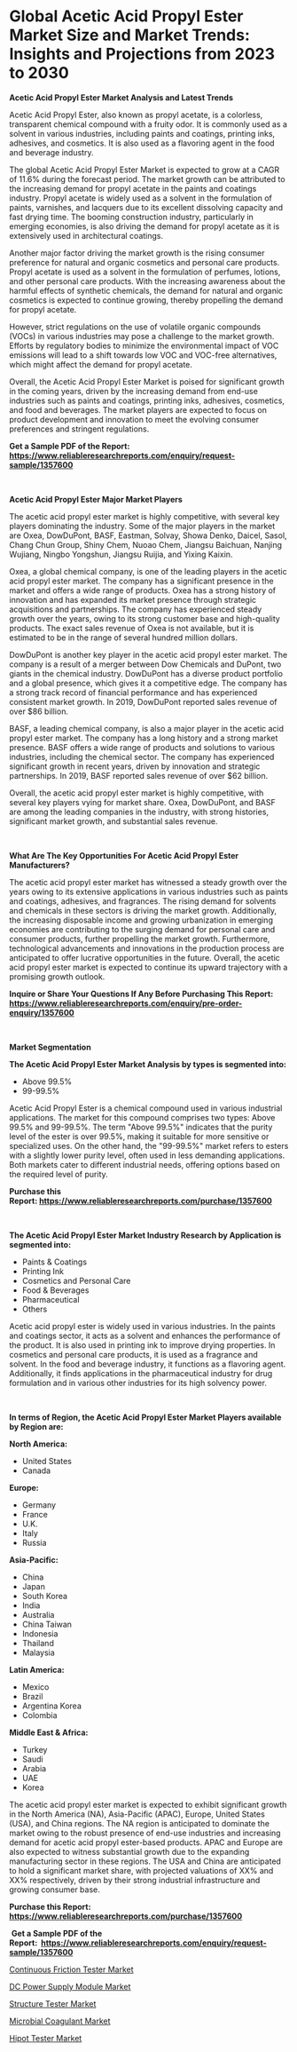 <p><h1>Global Acetic Acid Propyl Ester Market Size and Market Trends: Insights and Projections from 2023 to 2030</h1></p><p><strong>Acetic Acid Propyl Ester Market Analysis and Latest Trends</strong></p>
<p><p>Acetic Acid Propyl Ester, also known as propyl acetate, is a colorless, transparent chemical compound with a fruity odor. It is commonly used as a solvent in various industries, including paints and coatings, printing inks, adhesives, and cosmetics. It is also used as a flavoring agent in the food and beverage industry.</p><p>The global Acetic Acid Propyl Ester Market is expected to grow at a CAGR of 11.6% during the forecast period. The market growth can be attributed to the increasing demand for propyl acetate in the paints and coatings industry. Propyl acetate is widely used as a solvent in the formulation of paints, varnishes, and lacquers due to its excellent dissolving capacity and fast drying time. The booming construction industry, particularly in emerging economies, is also driving the demand for propyl acetate as it is extensively used in architectural coatings.</p><p>Another major factor driving the market growth is the rising consumer preference for natural and organic cosmetics and personal care products. Propyl acetate is used as a solvent in the formulation of perfumes, lotions, and other personal care products. With the increasing awareness about the harmful effects of synthetic chemicals, the demand for natural and organic cosmetics is expected to continue growing, thereby propelling the demand for propyl acetate.</p><p>However, strict regulations on the use of volatile organic compounds (VOCs) in various industries may pose a challenge to the market growth. Efforts by regulatory bodies to minimize the environmental impact of VOC emissions will lead to a shift towards low VOC and VOC-free alternatives, which might affect the demand for propyl acetate.</p><p>Overall, the Acetic Acid Propyl Ester Market is poised for significant growth in the coming years, driven by the increasing demand from end-use industries such as paints and coatings, printing inks, adhesives, cosmetics, and food and beverages. The market players are expected to focus on product development and innovation to meet the evolving consumer preferences and stringent regulations.</p></p>
<p><strong>Get a Sample PDF of the Report:&nbsp; <a href="https://www.reliableresearchreports.com/enquiry/request-sample/1357600">https://www.reliableresearchreports.com/enquiry/request-sample/1357600</a></strong></p>
<p>&nbsp;</p>
<p><strong>Acetic Acid Propyl Ester Major Market Players</strong></p>
<p><p>The acetic acid propyl ester market is highly competitive, with several key players dominating the industry. Some of the major players in the market are Oxea, DowDuPont, BASF, Eastman, Solvay, Showa Denko, Daicel, Sasol, Chang Chun Group, Shiny Chem, Nuoao Chem, Jiangsu Baichuan, Nanjing Wujiang, Ningbo Yongshun, Jiangsu Ruijia, and Yixing Kaixin.</p><p>Oxea, a global chemical company, is one of the leading players in the acetic acid propyl ester market. The company has a significant presence in the market and offers a wide range of products. Oxea has a strong history of innovation and has expanded its market presence through strategic acquisitions and partnerships. The company has experienced steady growth over the years, owing to its strong customer base and high-quality products. The exact sales revenue of Oxea is not available, but it is estimated to be in the range of several hundred million dollars.</p><p>DowDuPont is another key player in the acetic acid propyl ester market. The company is a result of a merger between Dow Chemicals and DuPont, two giants in the chemical industry. DowDuPont has a diverse product portfolio and a global presence, which gives it a competitive edge. The company has a strong track record of financial performance and has experienced consistent market growth. In 2019, DowDuPont reported sales revenue of over $86 billion.</p><p>BASF, a leading chemical company, is also a major player in the acetic acid propyl ester market. The company has a long history and a strong market presence. BASF offers a wide range of products and solutions to various industries, including the chemical sector. The company has experienced significant growth in recent years, driven by innovation and strategic partnerships. In 2019, BASF reported sales revenue of over $62 billion.</p><p>Overall, the acetic acid propyl ester market is highly competitive, with several key players vying for market share. Oxea, DowDuPont, and BASF are among the leading companies in the industry, with strong histories, significant market growth, and substantial sales revenue.</p></p>
<p>&nbsp;</p>
<p><strong>What Are The Key Opportunities For Acetic Acid Propyl Ester Manufacturers?</strong></p>
<p><p>The acetic acid propyl ester market has witnessed a steady growth over the years owing to its extensive applications in various industries such as paints and coatings, adhesives, and fragrances. The rising demand for solvents and chemicals in these sectors is driving the market growth. Additionally, the increasing disposable income and growing urbanization in emerging economies are contributing to the surging demand for personal care and consumer products, further propelling the market growth. Furthermore, technological advancements and innovations in the production process are anticipated to offer lucrative opportunities in the future. Overall, the acetic acid propyl ester market is expected to continue its upward trajectory with a promising growth outlook.</p></p>
<p><strong>Inquire or Share Your Questions If Any Before Purchasing This Report: <a href="https://www.reliableresearchreports.com/enquiry/pre-order-enquiry/1357600">https://www.reliableresearchreports.com/enquiry/pre-order-enquiry/1357600</a></strong></p>
<p>&nbsp;</p>
<p><strong>Market Segmentation</strong></p>
<p><strong>The Acetic Acid Propyl Ester Market Analysis by types is segmented into:</strong></p>
<p><ul><li>Above 99.5%</li><li>99-99.5%</li></ul></p>
<p><p>Acetic Acid Propyl Ester is a chemical compound used in various industrial applications. The market for this compound comprises two types: Above 99.5% and 99-99.5%. The term "Above 99.5%" indicates that the purity level of the ester is over 99.5%, making it suitable for more sensitive or specialized uses. On the other hand, the "99-99.5%" market refers to esters with a slightly lower purity level, often used in less demanding applications. Both markets cater to different industrial needs, offering options based on the required level of purity.</p></p>
<p><strong>Purchase this Report:&nbsp;<a href="https://www.reliableresearchreports.com/purchase/1357600">https://www.reliableresearchreports.com/purchase/1357600</a></strong></p>
<p>&nbsp;</p>
<p><strong>The Acetic Acid Propyl Ester Market Industry Research by Application is segmented into:</strong></p>
<p><ul><li>Paints & Coatings</li><li>Printing Ink</li><li>Cosmetics and Personal Care</li><li>Food & Beverages</li><li>Pharmaceutical</li><li>Others</li></ul></p>
<p><p>Acetic acid propyl ester is widely used in various industries. In the paints and coatings sector, it acts as a solvent and enhances the performance of the product. It is also used in printing ink to improve drying properties. In cosmetics and personal care products, it is used as a fragrance and solvent. In the food and beverage industry, it functions as a flavoring agent. Additionally, it finds applications in the pharmaceutical industry for drug formulation and in various other industries for its high solvency power.</p></p>
<p>&nbsp;</p>
<p><strong>In terms of Region, the Acetic Acid Propyl Ester Market Players available by Region are:</strong></p>
<p>
    <p> <strong> North America: </strong>
        <ul>
            <li>United States</li>
            <li>Canada</li>
        </ul>
        </p> 
    <p> <strong> Europe: </strong>
        <ul>
            <li>Germany</li>
            <li>France</li>
            <li>U.K.</li>
            <li>Italy</li>
            <li>Russia</li>
        </ul>
        </p> 
    <p> <strong> Asia-Pacific: </strong>
        <ul>
            <li>China</li>
            <li>Japan</li>
            <li>South Korea</li>
            <li>India</li>
            <li>Australia</li>
            <li>China Taiwan</li>
            <li>Indonesia</li>
            <li>Thailand</li>
            <li>Malaysia</li>
        </ul>
        </p> 
    <p> <strong> Latin America: </strong>
        <ul>
            <li>Mexico</li>
            <li>Brazil</li>
            <li>Argentina Korea</li>
            <li>Colombia</li>
        </ul>
        </p> 
    <p> <strong> Middle East & Africa: </strong>
        <ul>
            <li>Turkey</li>
            <li>Saudi</li>
            <li>Arabia</li>
            <li>UAE</li>
            <li>Korea</li>
        </ul>
    </p>
    </p>
<p><p>The acetic acid propyl ester market is expected to exhibit significant growth in the North America (NA), Asia-Pacific (APAC), Europe, United States (USA), and China regions. The NA region is anticipated to dominate the market owing to the robust presence of end-use industries and increasing demand for acetic acid propyl ester-based products. APAC and Europe are also expected to witness substantial growth due to the expanding manufacturing sector in these regions. The USA and China are anticipated to hold a significant market share, with projected valuations of XX% and XX% respectively, driven by their strong industrial infrastructure and growing consumer base.</p></p>
<p><strong>Purchase this Report: <a href="https://www.reliableresearchreports.com/purchase/1357600">https://www.reliableresearchreports.com/purchase/1357600</a></strong></p>
<p>&nbsp;<strong>Get a Sample PDF of the Report:&nbsp;&nbsp;<a href="https://www.reliableresearchreports.com/enquiry/request-sample/1357600">https://www.reliableresearchreports.com/enquiry/request-sample/1357600</a></strong></p>
<p><strong></strong></p>
<p><p><a href="https://medium.com/@efrainhaley/continuous-friction-tester-market-analysis-its-cagr-market-segmentation-and-global-industry-e64a6f77fddc">Continuous Friction Tester Market</a></p><p><a href="https://medium.com/@miningmaster/analyzing-dc-power-supply-module-market-global-industry-perspective-and-forecast-2023-to-2030-30aa8122b395">DC Power Supply Module Market</a></p><p><a href="https://medium.com/@sigridrobel/structure-tester-market-size-reveals-the-best-marketing-channels-in-global-industry-067ab9c3b244">Structure Tester Market</a></p><p><a href="https://medium.com/@kennethjensen27/microbial-coagulant-market-share-evolution-and-market-growth-trends-2023-2030-95f5643a2a0f">Microbial Coagulant Market</a></p><p><a href="https://medium.com/@taniawisozk2023/hipot-tester-market-competitive-analysis-market-trends-and-forecast-to-2030-912225c63e08">Hipot Tester Market</a></p></p>